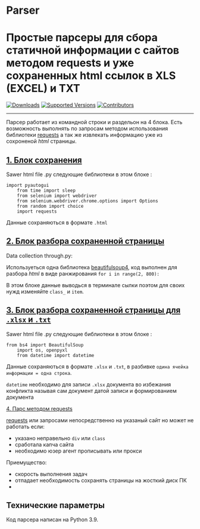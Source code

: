 # Parser
Простые парсеры для сбора статичной информации с сайтов методом requests и уже сохраненных html ссылок в XLS (EXCEL) и TXT
==============================

[![Downloads](https://pepy.tech/badge/requests/month)](https://pepy.tech/project/requests)
[![Supported Versions](https://img.shields.io/pypi/pyversions/requests.svg)](https://pypi.org/project/requests)
[![Contributors](https://img.shields.io/github/contributors/psf/requests.svg)](https://github.com/psf/requests/graphs/contributors)

------------------------------

Парсер работает из командной строки и раздельон на 4 блока. Есть возможность выполнять по запросам методом использования библиотеки [requests](https://pypi.org/project/requests/) а так же извлекать информацию уже из сохроненой *html* страницы.


## [1. Блок сохранения](https://github.com/ViRonin/Parser/blob/main/Parser%20py/Sawer%20html%20file%20.py) 


Sawer html file .py следующие библиотеки в этом блоке :	  

	import pyautogui
        from time import sleep
        from selenium import webdriver
        from selenium.webdriver.chrome.options import Options
        from random import choice
    	import requests

Данные сохраняються в формате `.html`


## [2. Блок разбора сохраненной страницы](https://github.com/ViRonin/Parser/blob/main/Parser%20py/Data%20collection%20through.py) 

Data collection through.py:

Используеться одна библиотека [beautifulsoup4](https://pypi.org/project/beautifulsoup4/), код выполнен для разбора *html* в виде ранжирования `for i in range(2, 800):` 

В этом блоке данные выводься в терминале сылки поэтом для своих нужд изменяйте `class_` и `item`.

## [3. Блок разбора сохраненной страницы для `.xlsx` и `.txt`](https://github.com/ViRonin/Parser/blob/main/Parser%20py/Pars%20in%20Exel%20and%20text.py)
Sawer html file .py следующие библиотеки в этом блоке :	  

	from bs4 import BeautifulSoup
    	import os, openpyxl
    	from datetime import datetime

Данные сохраняються в формате `.xlsx` и `.txt`, в разбивке `одина ячейка информации = одна строка`. 

`datetime` необходимо для записи `.xlsx` документа во избежания конфликта называя сам документ датой записи и формированием документа


[4. Парс методом requests](https://github.com/ViRonin/Parser/blob/main/Parser%20py/With%20requests%20.py)

[requests](https://pypi.org/project/requests/) или запросами непосредственно на указаный сайт но может не работать если:

- указано неправельно `div` или `class`
- сработала капча сайта
- необходимо юзер агент прописывать или прокси


Приемущество: 
- скорость выполнения задач
- отпадает необходимость сохранять страницы на жосткий диск ПК
-   


## Технические параметры

Код парсера написан на Python 3.9.
